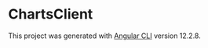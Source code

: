 # ChartsClient

This project was generated with [Angular CLI](https://github.com/angular/angular-cli) version 12.2.8.



